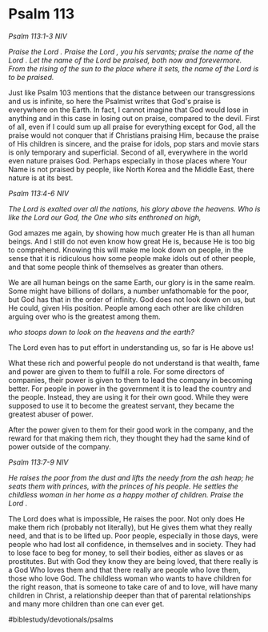 # Psalm 113
*Psalm 113:1-3 NIV*

*Praise the Lord . Praise the Lord , you his servants; praise the name of the Lord . Let the name of the Lord be praised, both now and forevermore. From the rising of the sun to the place where it sets, the name of the Lord is to be praised.*

Just like Psalm 103 mentions that the distance between our transgressions and us is infinite, so here the Psalmist writes that God's praise is everywhere on the Earth.
In fact, I cannot imagine that God would lose in anything and in this case in losing out on praise, compared to the devil.
First of all, even if I could sum up all praise for everything except for God, all the praise would not conquer that if Christians praising Him, because the praise of His children is sincere, and the praise for idols, pop stars and movie stars is only temporary and superficial.
Second of all, everywhere in the world even nature praises God. Perhaps especially in those places where Your Name is not praised by people, like North Korea and the Middle East, there nature is at its best.

*Psalm 113:4-6 NIV*

*The Lord is exalted over all the nations, his glory above the heavens. Who is like the Lord our God, the One who sits enthroned on high,*

God amazes me again, by showing how much greater He is than all human beings. And I still do not even know how great He is, because He is too big to comprehend.
Knowing this will make me look down on people, in the sense that it is ridiculous how some people make idols out of other people, and that some people think of themselves as greater than others.

We are all human beings on the same Earth, our glory is in the same realm. Some might have billions of dollars, a number unfathomable for the poor, but God has that in the order of infinity.
God does not look down on us, but He could, given His position.
People among each other are like children arguing over who is the greatest among them.

*who stoops down to look on the heavens and the earth?*

The Lord even has to put effort in understanding us, so far is He above us!

What these rich and powerful people do not understand is that wealth, fame and power are given to them to fulfill a role. For some directors of companies, their power is given to them to lead the company in becoming better. For people in power in the government it is to lead the country and the people.
Instead, they are using it for their own good. While they were supposed to use it to become the greatest servant, they became the greatest abuser of power.

After the power given to them for their good work in the company, and the reward for that making them rich, they thought they had the same kind of power outside of the company.

*Psalm 113:7-9 NIV*

*He raises the poor from the dust and lifts the needy from the ash heap; he seats them with princes, with the princes of his people. He settles the childless woman in her home as a happy mother of children. Praise the Lord .*

The Lord does what is impossible, He raises the poor. Not only does He make them rich (probably not literally), but He gives them what they really need, and that is to be lifted up. Poor people, especially in those days, were people who had lost all confidence, in themselves and in society.
They had to lose face to beg for money, to sell their bodies, either as slaves or as prostitutes.
But with God they know they are being loved, that there really is a God Who loves them and that there really are people who love them, those who love God.
The childless woman who wants to have children for the right reason, that is someone to take care of and to love, will have many children in Christ, a relationship deeper than that of parental relationships and many more children than one can ever get.

#biblestudy/devotionals/psalms
